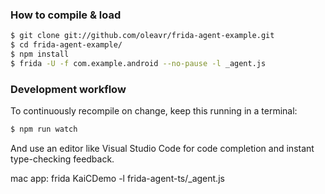 ### How to compile & load

```sh
$ git clone git://github.com/oleavr/frida-agent-example.git
$ cd frida-agent-example/
$ npm install
$ frida -U -f com.example.android --no-pause -l _agent.js
```

### Development workflow

To continuously recompile on change, keep this running in a terminal:

```sh
$ npm run watch
```

And use an editor like Visual Studio Code for code completion and instant
type-checking feedback.


mac app:
frida KaiCDemo -l frida-agent-ts/_agent.js

